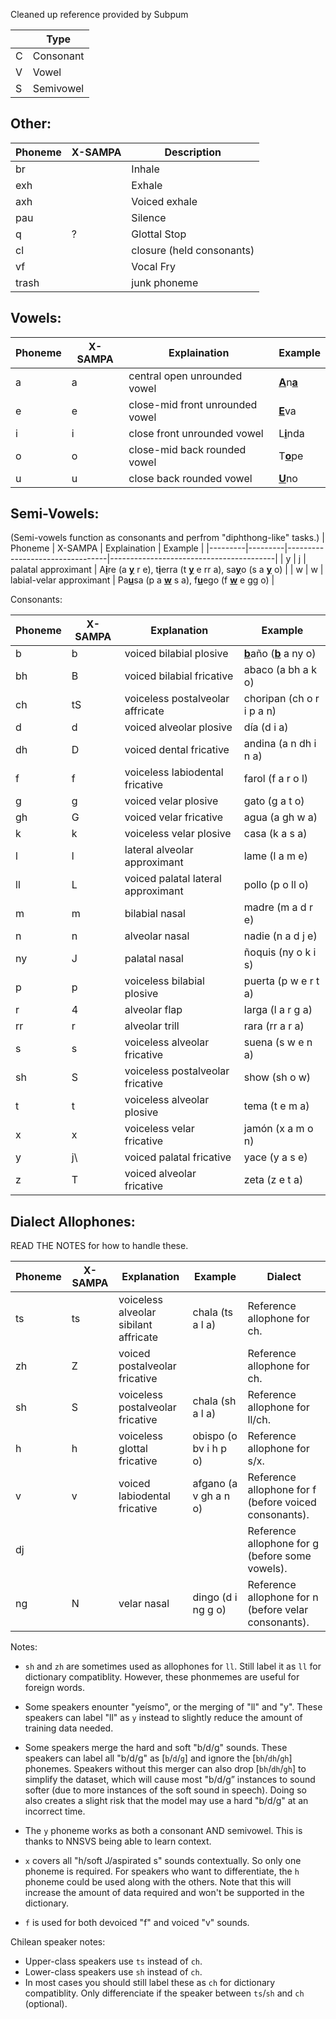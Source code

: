 Cleaned up reference provided by Subpum

|   | Type    |
| - | ------- |
| C |Consonant|
| V |Vowel    |
| S |Semivowel|

## Other:

| Phoneme | X-SAMPA | Description |
| ------- | ------- | ----------- |
| br      |         | Inhale      |
| exh     |         | Exhale      |
| axh     |         | Voiced exhale|
| pau     |         | Silence     |
| q       | ?       | Glottal Stop|
| cl      |         | closure (held consonants) |
| vf      |         | Vocal Fry   |
| trash   |         | junk phoneme| 

## Vowels:

| Phoneme | X-SAMPA | Explaination                    | Example                                 |
|---------|---------|---------------------------------|-----------------------------------------|
| a       | a       | central open unrounded vowel    | <ins><b>A</ins></b>n<ins><b>a</ins></b> |
| e       | e       | close-mid front unrounded vowel | <ins><b>E</ins></b>va                   |
| i       | i       | close front unrounded vowel     | L<ins><b>i</ins></b>nda                 |
| o       | o       | close-mid back rounded vowel    | T<ins><b>o</ins></b>pe                  |
| u       | u       | close back rounded vowel        | <ins><b>U</ins></b>no                   |

## Semi-Vowels:
(Semi-vowels function as consonants and perfrom "diphthong-like" tasks.)
| Phoneme | X-SAMPA | Explaination                    | Example                                 |
|---------|---------|---------------------------------|-----------------------------------------|
| y       | j       | palatal approximant      | A<ins><b>i</ins></b>re (a <ins><b>y</ins></b> r e), t<ins><b>i</ins></b>erra (t <ins><b>y</ins></b> e rr a), sa<ins><b>y</ins></b>o (s a <ins><b>y</ins></b> o) |
| w       | w       | labial-velar approximant | Pa<ins><b>u</ins></b>sa (p a <ins><b>w</ins></b> s a), f<ins><b>u</ins></b>ego (f <ins><b>w</ins></b> e gg o)                                                   |

Consonants:

| Phoneme | X-SAMPA | Explanation                        | Example                   |
|---------|---------|------------------------------------|---------------------------|
| b       | b       | voiced bilabial plosive            | <ins><b>b</ins></b>año (<ins><b>b</ins></b> a ny o)           |
| bh      | B       | voiced bilabial fricative          | abaco (a bh a k o)        |
| ch      | tS      | voiceless postalveolar affricate   | choripan (ch o r i p a n) |
| d       | d       | voiced alveolar plosive            | día (d i a)               |
| dh      | D       | voiced dental fricative            | andina (a n dh i n a)     |
| f       | f       | voiceless labiodental fricative    | farol (f a r o l)         |
| g       | g       | voiced velar plosive               | gato (g a t o)            |
| gh      | G       | voiced velar fricative             | agua (a gh w a)           |
| k       | k       | voiceless velar plosive            | casa (k a s a)            |
| l       | l       | lateral alveolar approximant       | lame (l a m e)            |
| ll      | L       | voiced palatal lateral approximant | pollo (p o ll o)          |
| m       | m       | bilabial nasal                     | madre (m a d r e)         |
| n       | n       | alveolar nasal                     | nadie (n a d j e)         |
| ny      | J       | palatal nasal                      | ñoquis (ny o k i s)       |
| p       | p       | voiceless bilabial plosive         | puerta (p w e r t a)      |
| r       | 4       | alveolar flap                      | larga (l a r g a)         |
| rr      | r       | alveolar trill                     | rara (rr a r a)           |
| s       | s       | voiceless alveolar fricative       | suena (s w e n a)         |
| sh      | S       | voiceless postalveolar fricative   | show (sh o w)             |
| t       | t       | voiceless alveolar plosive         | tema (t e m a)            |
| x       | x       | voiceless velar fricative          | jamón (x a m o n)         |
| y       | j\      | voiced palatal fricative           | yace (y a s e)            |
| z       | T       | voiced alveolar fricative          | zeta (z e t a)            |


## Dialect Allophones:
READ THE NOTES for how to handle these.

| Phoneme | X-SAMPA | Explanation                           | Example               | Dialect                                               |
|---------|---------|---------------------------------------|-----------------------|-------------------------------------------------------|
| ts      | ts      | voiceless alveolar sibilant affricate | chala (ts a l a)      | Reference allophone for ch.                           |
| zh      | Z       | voiced postalveolar fricative         |                       | Reference allophone for ch.                           |
| sh      | S       | voiceless postalveolar fricative      | chala (sh a l a)      | Reference allophone for ll/ch.                        |
| h       | h       | voiceless glottal fricative           | obispo (o bv i h p o) | Reference allophone for s/x.                          |
| v       | v       | voiced labiodental fricative          | afgano (a v gh a n o) | Reference allophone for f (before voiced consonants). |
| dj      |         |                                       |                       | Reference allophone for g (before some vowels).       |
| ng      | N       | velar nasal                           | dingo (d i ng g o)    | Reference allophone for n (before velar consonants).  |


Notes:
* `sh` and `zh` are sometimes used as allophones for `ll`. Still label it as `ll` for dictionary compatiblity. However, these phonmemes are useful for foreign words.
  
* Some speakers enounter "yeísmo", or the merging of "ll" and "y". These speakers can label "ll" as `y` instead to slightly reduce the amount of training data needed.
  
* Some speakers merge the hard and soft "b/d/g" sounds. These speakers can label all "b/d/g" as [`b`/`d`/`g`] and ignore the [`bh`/`dh`/`gh`] phonemes. Speakers without this merger can also drop [`bh`/`dh`/`gh`] to simplify the dataset, which will cause most "b/d/g” instances to sound softer (due to more instances of the soft sound in speech). Doing so also creates a slight risk that the model may use a hard "b/d/g" at an incorrect time.
  
* The `y` phoneme works as both a consonant AND semivowel. This is thanks to NNSVS being able to learn context.
  
* `x` covers all "h/soft J/aspirated s" sounds contextually. So only one phoneme is required. For speakers who want to differentiate, the `h` phoneme could be used along with the others. Note that this will increase the amount of data required and won't be supported in the dictionary.

* `f` is used for both devoiced "f" and voiced "v" sounds.

Chilean speaker notes: 
* Upper-class speakers use `ts` instead of `ch`.
* Lower-class speakers use `sh` instead of `ch`.
* In most cases you should still label these as `ch` for dictionary compatiblity. Only differenciate if the speaker between `ts`/`sh` and `ch` (optional).
